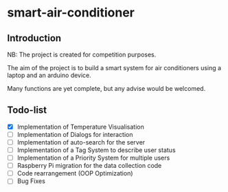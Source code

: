 # smart-air-conditioner

## Introduction

NB: The project is created for competition purposes.

The aim of the project is to build a smart system for air conditioners using a laptop and an arduino device.

Many functions are yet complete, but any advise would be welcomed.

## Todo-list

- [x] Implementation of Temperature Visualisation
- [ ] Implementation of Dialogs for interaction
- [ ] Implementation of auto-search for the server
- [ ] Implementation of a Tag System to describe user status
- [ ] Implementation of a Priority System for multiple users
- [ ] Raspberry Pi migration for the data collection code
- [ ] Code rearrangement (OOP Optimization)
- [ ] Bug Fixes
